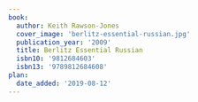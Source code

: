```yaml
---
book:
  author: Keith Rawson-Jones
  cover_image: 'berlitz-essential-russian.jpg'
  publication_year: '2009'
  title: Berlitz Essential Russian
  isbn10: '9812684603'
  isbn13: '9789812684608'
plan:
  date_added: '2019-08-12'
---
```

